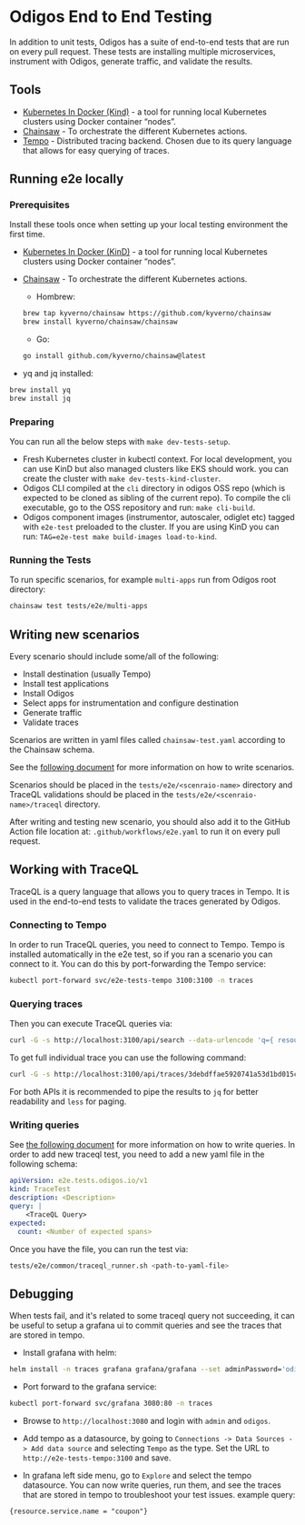 # Odigos End to End Testing

In addition to unit tests, Odigos has a suite of end-to-end tests that are run on every pull request.
These tests are installing multiple microservices, instrument with Odigos, generate traffic, and validate the results.

## Tools

- [Kubernetes In Docker (Kind)](https://kind.sigs.k8s.io/) - a tool for running local Kubernetes clusters using Docker container “nodes”.
- [Chainsaw](https://kyverno.github.io/chainsaw/) - To orchestrate the different Kubernetes actions.
- [Tempo](https://github.com/grafana/tempo) - Distributed tracing backend. Chosen due to its query language that allows for easy querying of traces.

## Running e2e locally

### Prerequisites

Install these tools once when setting up your local testing environment the first time.

- [Kubernetes In Docker (KinD)](https://kind.sigs.k8s.io/) - a tool for running local Kubernetes clusters using Docker container “nodes”.

- [Chainsaw](https://kyverno.github.io/chainsaw/) - To orchestrate the different Kubernetes actions.
  - Hombrew:

  ```bash
  brew tap kyverno/chainsaw https://github.com/kyverno/chainsaw
  brew install kyverno/chainsaw/chainsaw
  ```

  - Go:

  ```bash
  go install github.com/kyverno/chainsaw@latest
  ```

- yq and jq installed:

```bash
brew install yq
brew install jq
```

### Preparing

You can run all the below steps with `make dev-tests-setup`.

- Fresh Kubernetes cluster in kubectl context. For local development, you can use KinD but also managed clusters like EKS should work. you can create the cluster with `make dev-tests-kind-cluster`.
- Odigos CLI compiled at the `cli` directory in odigos OSS repo (which is expected to be cloned as sibling of the current repo). To compile the cli executable, go to the OSS repository and run: `make cli-build`.
- Odigos component images (instrumentor, autoscaler, odiglet etc) tagged with `e2e-test` preloaded to the cluster. If you are using KinD you can run: `TAG=e2e-test make build-images load-to-kind`.

### Running the Tests

To run specific scenarios, for example `multi-apps` run from Odigos root directory:

```bash
chainsaw test tests/e2e/multi-apps
```

## Writing new scenarios

Every scenario should include some/all of the following:

- Install destination (usually Tempo)
- Install test applications
- Install Odigos
- Select apps for instrumentation and configure destination
- Generate traffic
- Validate traces

Scenarios are written in yaml files called `chainsaw-test.yaml` according to the Chainsaw schema.

See the [following document](https://kyverno.github.io/chainsaw/latest/test/) for more information on how to write scenarios.

Scenarios should be placed in the `tests/e2e/<scenraio-name>` directory and TraceQL validations should be placed in the `tests/e2e/<scenraio-name>/traceql` directory.

After writing and testing new scenario, you should also add it to the GitHub Action file location at:
`.github/workflows/e2e.yaml` to run it on every pull request.

## Working with TraceQL

TraceQL is a query language that allows you to query traces in Tempo.
It is used in the end-to-end tests to validate the traces generated by Odigos.

### Connecting to Tempo

In order to run TraceQL queries, you need to connect to Tempo.
Tempo is installed automatically in the e2e test, so if you ran a scenario you can connect to it.
You can do this by port-forwarding the Tempo service:

```bash
kubectl port-forward svc/e2e-tests-tempo 3100:3100 -n traces
```

### Querying traces

Then you can execute TraceQL queries via:

```bash
curl -G -s http://localhost:3100/api/search --data-urlencode 'q={ resource.odigos.version = "e2e-test"}'
```

To get full individual trace you can use the following command:

```bash
curl -G -s http://localhost:3100/api/traces/3debdffae5920741a53d1bd015c62b29
```

For both APIs it is recommended to pipe the results to `jq` for better readability and `less` for paging.

### Writing queries

See [the following document](https://grafana.com/docs/tempo/latest/traceql/) for more information on how to write queries.
In order to add new traceql test, you need to add a new yaml file in the following schema:

```yaml
apiVersion: e2e.tests.odigos.io/v1
kind: TraceTest
description: <Description>
query: |
    <TraceQL Query>
expected:
  count: <Number of expected spans>
```

Once you have the file, you can run the test via:

```bash
tests/e2e/common/traceql_runner.sh <path-to-yaml-file>
```

## Debugging

When tests fail, and it's related to some traceql query not succeeding, it can be useful to setup a grafana ui to commit queries and see the traces that are stored in tempo.

- Install grafana with helm:

```bash
helm install -n traces grafana grafana/grafana --set adminPassword='odigos'
```

- Port forward to the grafana service:

```bash
kubectl port-forward svc/grafana 3080:80 -n traces
```

- Browse to `http://localhost:3080` and login with `admin` and `odigos`.

- Add tempo as a datasource, by going to `Connections -> Data Sources -> Add data source` and selecting `Tempo` as the type. Set the URL to `http://e2e-tests-tempo:3100` and save.

- In grafana left side menu, go to `Explore` and select the tempo datasource. You can now write queries, run them, and see the traces that are stored in tempo to troubleshoot your test issues. example query:

```
{resource.service.name = "coupon"}
```
